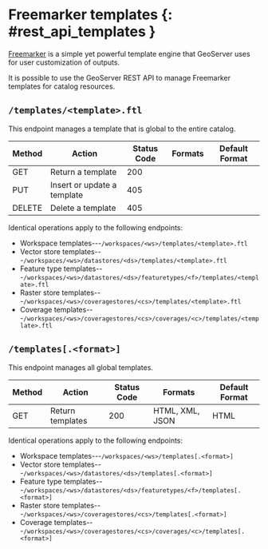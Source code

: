 # Freemarker templates {: #rest_api_templates }

[Freemarker](http://freemarker.sourceforge.net/) is a simple yet powerful template engine that GeoServer uses for user customization of outputs.

It is possible to use the GeoServer REST API to manage Freemarker templates for catalog resources.

## `/templates/<template>.ftl`

This endpoint manages a template that is global to the entire catalog.

| Method | Action                      | Status Code | Formats | Default Format |
|--------|-----------------------------|-------------|---------|----------------|
| GET    | Return a template           | 200         |         |                |
| PUT    | Insert or update a template | 405         |         |                |
| DELETE | Delete a template           | 405         |         |                |

Identical operations apply to the following endpoints:

-   Workspace templates---`/workspaces/<ws>/templates/<template>.ftl`
-   Vector store templates---`/workspaces/<ws>/datastores/<ds>/templates/<template>.ftl`
-   Feature type templates---`/workspaces/<ws>/datastores/<ds>/featuretypes/<f>/templates/<template>.ftl`
-   Raster store templates---`/workspaces/<ws>/coveragestores/<cs>/templates/<template>.ftl`
-   Coverage templates---`/workspaces/<ws>/coveragestores/<cs>/coverages/<c>/templates/<template>.ftl`

## `/templates[.<format>]`

This endpoint manages all global templates.

| Method | Action           | Status Code | Formats         | Default Format |
|--------|------------------|-------------|-----------------|----------------|
| GET    | Return templates | 200         | HTML, XML, JSON | HTML           |

Identical operations apply to the following endpoints:

-   Workspace templates---`/workspaces/<ws>/templates[.<format>]`
-   Vector store templates---`/workspaces/<ws>/datastores/<ds>/templates[.<format>]`
-   Feature type templates---`/workspaces/<ws>/datastores/<ds>/featuretypes/<f>/templates[.<format>]`
-   Raster store templates---`/workspaces/<ws>/coveragestores/<cs>/templates[.<format>]`
-   Coverage templates---`/workspaces/<ws>/coveragestores/<cs>/coverages/<c>/templates[.<format>]`
